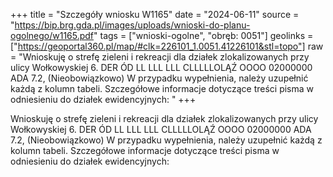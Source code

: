 +++
title = "Szczegóły wniosku W1165"
date = "2024-06-11"
source = "https://bip.brg.gda.pl/images/uploads/wnioski-do-planu-ogolnego/w1165.pdf"
tags = ["wnioski-ogolne", "obręb: 0051"]
geolinks = ["https://geoportal360.pl/map/#clk=226101_1.0051.41226101&stl=topo"]
raw = "Wnioskuję o strefę zieleni i rekreacji dla działek zlokalizowanych przy ulicy  Wołkowyskiej 6. DER ÓD LL LLL LLL CLLLLLOLĄŹ OOOO 02000000 ADA 7.2, (Nieobowiązkowo) W przypadku wypełnienia, należy uzupełnić każdą z kolumn tabeli. Szczegółowe informacje dotyczące treści pisma w odniesieniu do działek ewidencyjnych: "
+++

Wnioskuję o strefę zieleni i rekreacji dla działek zlokalizowanych przy ulicy
 Wołkowyskiej 6.
DER ÓD LL LLL LLL CLLLLLOLĄŹ OOOO 02000000 ADA
7.2, (Nieobowiązkowo) W przypadku wypełnienia, należy uzupełnić każdą z kolumn tabeli.
Szczegółowe informacje dotyczące treści pisma w odniesieniu do działek ewidencyjnych:



